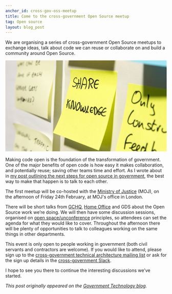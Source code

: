 ```yaml
---
anchor_id: cross-gov-oss-meetup
title: Come to the cross-government Open Source meetup
tag: Open source
layout: blog_post
---
```


We are organising a series of cross-government Open Source meetups to exchange ideas, talk about code we can reuse or collaborate on and build a community around Open Source.

![Post-it note saying Share knowledge](/img/Share-knowledge.png)

Making code open is the foundation of the transformation of government. One of the major benefits of open code is how easy it makes collaboration, and potentially reuse; saving other teams time and effort. As I wrote about in [my post outlining the next steps for open source in government](https://governmenttechnology.blog.gov.uk/2016/12/15/next-steps-for-open-source-in-government/), the best way to make that happen is to talk to each other.

The first meetup will be co-hosted with the [Ministry of Justice](https://www.gov.uk/government/organisations/ministry-of-justice) (MOJ), on the afternoon of Friday 24th February, at MOJ's office in London.

There will be short talks from [GCHQ](https://www.gchq.gov.uk/), [Home Office](https://www.gov.uk/government/organisations/home-office) and GDS about the Open Source work we’re doing. We will then have some discussion sessions, organised on [open space/unconference](https://en.wikipedia.org/wiki/Unconference) principles, so attendees can set the agenda for what they would like to cover. Throughout the afternoon there will be plenty of opportunities to talk to colleagues working on the same things in other departments.

This event is only open to people working in government (both civil servants and contractors are welcome). If you would like to attend, please sign up to the [cross-government technical architecture mailing list](https://gdstechnology.blog.gov.uk/join-the-conversation/) or ask for the sign up details in the [cross-government Slack](https://ukgovernmentdigital.slack.com/messages/open-code).

I hope to see you there to continue the interesting discussions we’ve started.

_This post originally appeared on the [Government Technology blog](https://governmenttechnology.blog.gov.uk/2017/01/25/come-to-the-cross-government-open-source-meetup/)._
